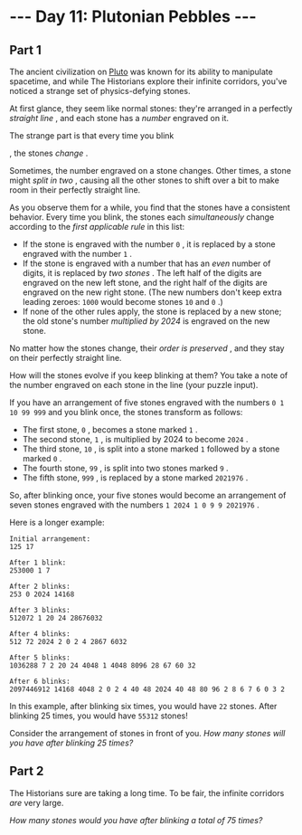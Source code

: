 # --- Day 11: Plutonian Pebbles ---

## Part 1



The ancient civilization on
[Pluto](/2019/day/20)
was known for its ability to manipulate spacetime, and while The Historians explore their infinite corridors, you've noticed a strange set of physics-defying stones.

At first glance, they seem like normal stones: they're arranged in a perfectly
*straight line*
, and each stone has a
*number*
engraved on it.

The strange part is that every time you
blink

, the stones
*change*
.

Sometimes, the number engraved on a stone changes. Other times, a stone might
*split in two*
, causing all the other stones to shift over a bit to make room in their perfectly straight line.

As you observe them for a while, you find that the stones have a consistent behavior. Every time you blink, the stones each
*simultaneously*
change according to the
*first applicable rule*
in this list:

* If the stone is engraved with the number
  `0`
  , it is replaced by a stone engraved with the number
  `1`
  .
* If the stone is engraved with a number that has an
  *even*
  number of digits, it is replaced by
  *two stones*
  . The left half of the digits are engraved on the new left stone, and the right half of the digits are engraved on the new right stone. (The new numbers don't keep extra leading zeroes:
  `1000`
  would become stones
  `10`
  and
  `0`
  .)
* If none of the other rules apply, the stone is replaced by a new stone; the old stone's number
  *multiplied by 2024*
  is engraved on the new stone.

No matter how the stones change, their
*order is preserved*
, and they stay on their perfectly straight line.

How will the stones evolve if you keep blinking at them? You take a note of the number engraved on each stone in the line (your puzzle input).

If you have an arrangement of five stones engraved with the numbers
`0 1 10 99 999`
and you blink once, the stones transform as follows:

* The first stone,
  `0`
  , becomes a stone marked
  `1`
  .
* The second stone,
  `1`
  , is multiplied by 2024 to become
  `2024`
  .
* The third stone,
  `10`
  , is split into a stone marked
  `1`
  followed by a stone marked
  `0`
  .
* The fourth stone,
  `99`
  , is split into two stones marked
  `9`
  .
* The fifth stone,
  `999`
  , is replaced by a stone marked
  `2021976`
  .

So, after blinking once, your five stones would become an arrangement of seven stones engraved with the numbers
`1 2024 1 0 9 9 2021976`
.

Here is a longer example:

```
Initial arrangement:
125 17

After 1 blink:
253000 1 7

After 2 blinks:
253 0 2024 14168

After 3 blinks:
512072 1 20 24 28676032

After 4 blinks:
512 72 2024 2 0 2 4 2867 6032

After 5 blinks:
1036288 7 2 20 24 4048 1 4048 8096 28 67 60 32

After 6 blinks:
2097446912 14168 4048 2 0 2 4 40 48 2024 40 48 80 96 2 8 6 7 6 0 3 2

```

In this example, after blinking six times, you would have
`22`
stones. After blinking 25 times, you would have
`55312`
stones!

Consider the arrangement of stones in front of you.
*How many stones will you have after blinking 25 times?*




## Part 2



The Historians sure are taking a long time. To be fair, the infinite corridors
*are*
very large.

*How many stones would you have after blinking a total of 75 times?*




